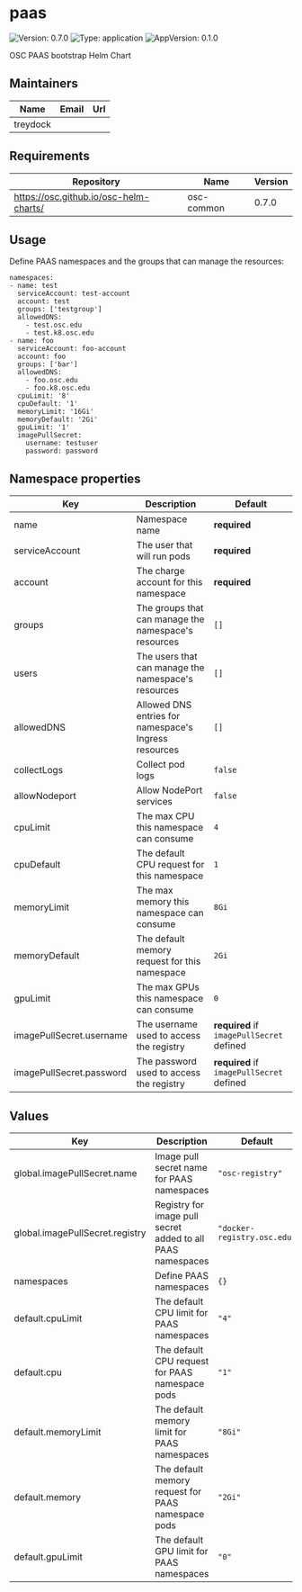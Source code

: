 # paas

![Version: 0.7.0](https://img.shields.io/badge/Version-0.7.0-informational?style=flat-square) ![Type: application](https://img.shields.io/badge/Type-application-informational?style=flat-square) ![AppVersion: 0.1.0](https://img.shields.io/badge/AppVersion-0.1.0-informational?style=flat-square)

OSC PAAS bootstrap Helm Chart

## Maintainers

| Name | Email | Url |
| ---- | ------ | --- |
| treydock |  |  |

## Requirements

| Repository | Name | Version |
|------------|------|---------|
| https://osc.github.io/osc-helm-charts/ | osc-common | 0.7.0 |

## Usage

Define PAAS namespaces and the groups that can manage the resources:

```
namespaces:
- name: test
  serviceAccount: test-account
  account: test
  groups: ['testgroup']
  allowedDNS:
    - test.osc.edu
    - test.k8.osc.edu
- name: foo
  serviceAccount: foo-account
  account: foo
  groups: ['bar']
  allowedDNS:
    - foo.osc.edu
    - foo.k8.osc.edu
  cpuLimit: '8'
  cpuDefault: '1'
  memoryLimit: '16Gi'
  memoryDefault: '2Gi'
  gpuLimit: '1'
  imagePullSecret:
    username: testuser
    password: password
```

## Namespace properties

| Key | Description | Default |
|-----|-------------|---------|
| name | Namespace name | **required** |
| serviceAccount | The user that will run pods | **required** |
| account | The charge account for this namespace | **required** |
| groups | The groups that can manage the namespace's resources | `[]` |
| users | The users that can manage the namespace's resources | `[]` |
| allowedDNS | Allowed DNS entries for namespace's Ingress resources | `[]` |
| collectLogs | Collect pod logs | `false` |
| allowNodeport | Allow NodePort services | `false` |
| cpuLimit | The max CPU this namespace can consume | `4` |
| cpuDefault | The default CPU request for this namespace | `1` |
| memoryLimit | The max memory this namespace can consume | `8Gi` |
| memoryDefault | The default memory request for this namespace | `2Gi` |
| gpuLimit | The max GPUs this namespace can consume | `0` |
| imagePullSecret.username | The username used to access the registry | **required** if `imagePullSecret` defined |
| imagePullSecret.password | The password used to access the registry | **required** if `imagePullSecret` defined |

## Values

| Key | Description | Default |
|-----|-------------|---------|
| global.imagePullSecret.name | Image pull secret name for PAAS namespaces | `"osc-registry"` |
| global.imagePullSecret.registry | Registry for image pull secret added to all PAAS namespaces | `"docker-registry.osc.edu"` |
| namespaces | Define PAAS namespaces | `{}` |
| default.cpuLimit | The default CPU limit for PAAS namespaces | `"4"` |
| default.cpu | The default CPU request for PAAS namespace pods | `"1"` |
| default.memoryLimit | The default memory limit for PAAS namespaces | `"8Gi"` |
| default.memory | The default memory request for PAAS namespace pods | `"2Gi"` |
| default.gpuLimit | The default GPU limit for PAAS namespaces | `"0"` |
